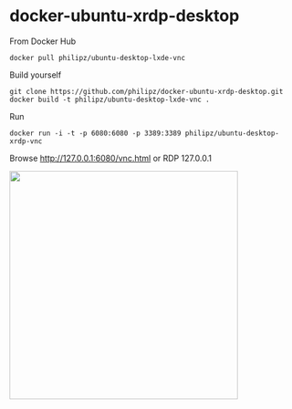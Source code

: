 docker-ubuntu-xrdp-desktop
=========================

From Docker Hub
```
docker pull philipz/ubuntu-desktop-lxde-vnc
```

Build yourself
```
git clone https://github.com/philipz/docker-ubuntu-xrdp-desktop.git
docker build -t philipz/ubuntu-desktop-lxde-vnc . 
```

Run
```
docker run -i -t -p 6080:6080 -p 3389:3389 philipz/ubuntu-desktop-xrdp-vnc
```

Browse http://127.0.0.1:6080/vnc.html or RDP 127.0.0.1

<img src="https://raw.github.com/fcwu/docker-ubuntu-vnc-desktop/master/screenshots/lxde.png" width=400/>
